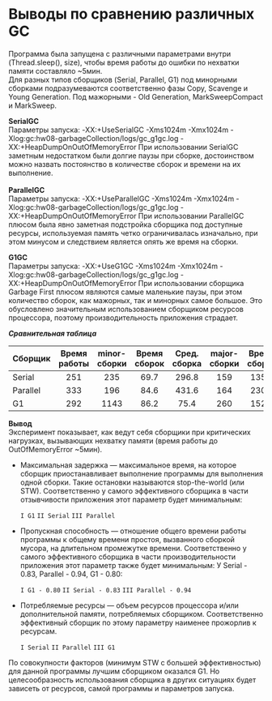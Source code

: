 <h1>Выводы по сравнению различных GC</h1>

Программа была запущена с различными параметрами внутри (Thread.sleep(), size), чтобы время работы 
до ошибки по нехватки памяти составляло ~5мин.  
Для разных типов сборщиков (Serial, Parallel, G1) под минорными сборками подразумеваются соответственно фазы 
Copy, Scavenge и Young Generation.
Под мажорными - Old Generation, MarkSweepCompact и MarkSweep.


**SerialGC**
<br/>
Параметры запуска:
-XX:+UseSerialGC -Xms1024m -Xmx1024m -Xlog:gc:hw08-garbageCollection/logs/gc_g1gc.log -XX:+HeapDumpOnOutOfMemoryError
При использовании SerialGC заметным недостатком были долгие паузы при сборке, достоинством можно назвать постоянство 
в количестве сборок и времени на их выполнение.
<br/>
<br/>
**ParallelGC**
<br/>
Параметры запуска:
-XX:+UseParallelGC -Xms1024m -Xmx1024m -Xlog:gc:hw08-garbageCollection/logs/gc_g1gc.log -XX:+HeapDumpOnOutOfMemoryError
При использовании ParallelGC плюсом была явно заметная подстройка сборщика под доступные ресурсы, используемая память 
четко ограничивалась изначально, при этом минусом и следствием является опять же время на сборки. 


**G1GC**
<br/>
Параметры запуска:
-XX:+UseG1GC -Xms1024m -Xmx1024m -Xlog:gc:hw08-garbageCollection/logs/gc_g1gc.log -XX:+HeapDumpOnOutOfMemoryError
При использовании сборщика Garbage First плюсом являются самые маленькие паузы, при этом количество сборок, как мажорных, 
так и минорных самое большое. Это обусловлено значительным использованием сборщиком ресурсов процессора, поэтому
производительность приложения страдает.


***Сравнительная таблица***

|Сборщик |Время работы|minor-сборки|Время сборок|Сред. сборка|major-сборки|Время сборок|Сред. сборка |Макс. сборка|
|:------ |:----------:|:----------:|:----------:|:----------:|:----------:|:----------:|:-----------:|:----------:|
|Serial  |251         |235         |69.7        |296.8       |159         |135.5       | 852.0       |2.0         |
|Parallel|333         |196         |84.6        |431.6       |164         |230.0       | 1402.6      |2.7         |
|G1      |292         |1143        |86.2        |75.4        |260         |152.2       | 585.4       |1.1         |

**Вывод**
<br>
Эксперимент показывает, как ведут себя сборщики при критических нагрузках, вызывающих нехватку 
памяти (время работы до OutOfMemoryError ~5мин).
* Максимальная задержка — максимальное время, на которое сборщик приостанавливает выполнение программы для выполнения 
одной сборки. Такие остановки называются stop-the-world (или STW). Соответственно у самого эффективного сборщика в части 
отзывчивости приложения этот параметр будет минимальным:

    `I G1`
    `II Serial`
    `III Parallel`
    
* Пропускная способность — отношение общего времени работы программы к общему времени простоя, вызванного сборкой 
мусора, на длительном промежутке времени. Соответственно у самого эффективного сборщика в части производительности 
приложения этот параметр также будет минимальным: У Serial - 0.83, Parallel - 0.94, G1 - 0.80:

    `I G1 - 0.80`
    `II Serial - 0.83`
    `III Parallel - 0.94`

* Потребляемые ресурсы — объем ресурсов процессора и/или дополнительной памяти, потребляемых сборщиком. Соответственно 
эффективный сборщик по этому параметру наименее прожорлив к ресурсам.  

    `I Serial`
    `II Parallel`
    `III G1`

По совокупности факторов (минимум STW с большей эффективностью) для данной программы лучшим сборщиком оказался G1.
Но целесообразность использования сборщика в других ситуациях будет зависеть от ресурсов, самой программы и 
параметров запуска.






